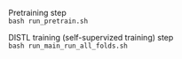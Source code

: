 Pretraining step <br>
```bash run_pretrain.sh```

DISTL training (self-supervized training) step <br>
```bash run_main_run_all_folds.sh```
